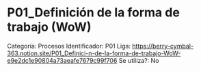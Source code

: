 # P01_Definición de la forma de trabajo (WoW)

Categoría: Procesos
Identificador: P01
Liga: https://berry-cymbal-363.notion.site/P01_Definici-n-de-la-forma-de-trabajo-WoW-e9e2dc1e90804a73aeafe7679c99f706
Se utiliza?: No
